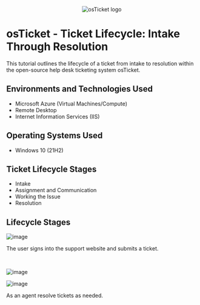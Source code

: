 <p align="center">
<img src="https://i.imgur.com/Clzj7Xs.png" alt="osTicket logo"/>
</p>

<h1>osTicket - Ticket Lifecycle: Intake Through Resolution</h1>
This tutorial outlines the lifecycle of a ticket from intake to resolution within the open-source help desk ticketing system osTicket.<br />




<h2>Environments and Technologies Used</h2>

- Microsoft Azure (Virtual Machines/Compute)
- Remote Desktop
- Internet Information Services (IIS)

<h2>Operating Systems Used </h2>

- Windows 10</b> (21H2)

<h2>Ticket Lifecycle Stages</h2>

- Intake
- Assignment and Communication
- Working the Issue
- Resolution

<h2>Lifecycle Stages</h2>

![image](https://github.com/user-attachments/assets/b313e08b-23da-4288-916d-096201d4ba15)


<p>
The user signs into the support website and submits a ticket.
</p>
<br />


![image](https://github.com/user-attachments/assets/c783d8f6-2471-43a1-b813-82c38d967992)


![image](https://github.com/user-attachments/assets/4bdb04db-6104-4a93-ae3e-c7c015a54dc4)

<p>
As an agent resolve tickets as needed.
</p>
<br />
